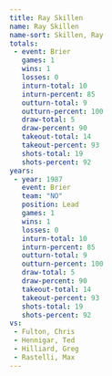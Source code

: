 ```yaml
---
title: Ray Skillen
name: Ray Skillen
name-sort: Skillen, Ray
totals:
 - event: Brier
   games: 1
   wins: 1
   losses: 0
   inturn-total: 10
   inturn-percent: 85
   outturn-total: 9
   outturn-percent: 100
   draw-total: 5
   draw-percent: 90
   takeout-total: 14
   takeout-percent: 93
   shots-total: 19
   shots-percent: 92
years:
 - year: 1987
   event: Brier
   team: "NO"
   position: Lead
   games: 1
   wins: 1
   losses: 0
   inturn-total: 10
   inturn-percent: 85
   outturn-total: 9
   outturn-percent: 100
   draw-total: 5
   draw-percent: 90
   takeout-total: 14
   takeout-percent: 93
   shots-total: 19
   shots-percent: 92
vs:
 - Fulton, Chris
 - Hennigar, Ted
 - Hilliard, Greg
 - Rastelli, Max
---
```

